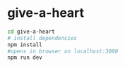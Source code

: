 # give-a-heart

```bash
cd give-a-heart
# install dependencies
npm install
#opens in browser on localhost:3000
npm run dev
```
